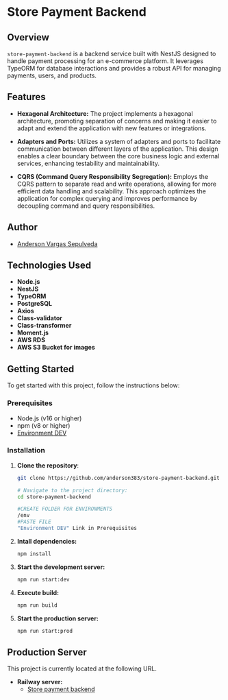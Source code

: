 # Store Payment Backend

## Overview

`store-payment-backend` is a backend service built with NestJS designed to handle payment processing for an e-commerce platform. It leverages TypeORM for database interactions and provides a robust API for managing payments, users, and products.

## Features

- **Hexagonal Architecture:** The project implements a hexagonal architecture, promoting separation of concerns and making it easier to adapt and extend the application with new features or integrations.

- **Adapters and Ports:** Utilizes a system of adapters and ports to facilitate communication between different layers of the application. This design enables a clear boundary between the core business logic and external services, enhancing testability and maintainability.

- **CQRS (Command Query Responsibility Segregation):** Employs the CQRS pattern to separate read and write operations, allowing for more efficient data handling and scalability. This approach optimizes the application for complex querying and improves performance by decoupling command and query responsibilities.

## Author

- [Anderson Vargas Sepulveda](andersonvargas383@gmail.com)


## Technologies Used
- **Node.js**
- **NestJS**
- **TypeORM**
- **PostgreSQL**
- **Axios**
- **Class-validator**
- **Class-transformer**
- **Moment.js**
- **AWS RDS**
- **AWS S3 Bucket for images**

## Getting Started

To get started with this project, follow the instructions below:

### Prerequisites

- Node.js (v16 or higher)
- npm (v8 or higher)
- [Environment DEV](https://drive.google.com/drive/folders/1qYvME4A1AjxiqahVzYGhXz56ysQ3oxN_?usp=sharing) 

### Installation

1. **Clone the repository**:
   ```bash
   git clone https://github.com/anderson383/store-payment-backend.git

   # Navigate to the project directory:
   cd store-payment-backend

   #CREATE FOLDER FOR ENVIRONMENTS
   /env
   #PASTE FILE
   "Environment DEV" Link in Prerequisites
2. **Intall dependencies:**

   ```bash
   npm install
3. **Start the development server:**
   ```bash
   npm run start:dev
5. **Execute build:**
   ```bash
   npm run build
4. **Start the production server:**
   ```bash
   npm run start:prod
## Production Server

This project is currently located at the following URL.

- **Railway server:**
  - [Store payment backend](https://store-payment-backend-production.up.railway.app/)
